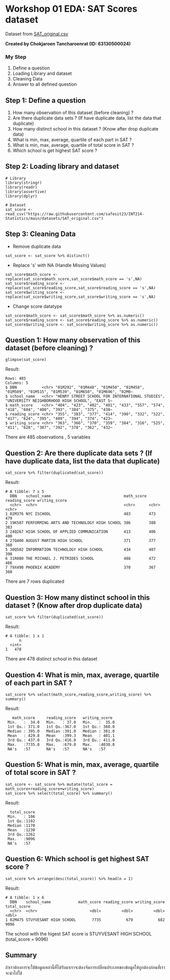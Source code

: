 # Workshop 01 EDA: SAT Scores dataset

Dataset from [SAT_original.csv](https://raw.githubusercontent.com/safesit23/INT214-Statistics/main/datasets/SAT_original.csv)

**Created by Chokjaroen Tancharoenrat (ID: 63130500024)**

### My Step
1. Define a question
2. Loading Library and dataset
3. Cleaning Data
4. Answer to all defined question

## Step 1: Define a question

1. How many observation of this dataset (before cleaning) ?
2. Are there duplicate data sets ? (If have duplicate data, list the data that duplicate)
3. How many distinct school in this dataset ? (Know after drop duplicate data)
4. What is min, max, average, quartile of each part in SAT ?
5. What is min, max, average, quartile of total score in SAT ?
6. Which school is get highest SAT score ?

## Step 2: Loading library and dataset

```
# Library
library(stringr)
library(readr)
library(assertive)
library(dplyr)

# Dataset
sat_score <- read_csv("https://raw.githubusercontent.com/safesit23/INT214-Statistics/main/datasets/SAT_original.csv")
```
## Step 3: Cleaning Data

- Remove duplicate data

```
sat_score <- sat_score %>% distinct()
```

- Replace 's' with NA (Handle Missing Values)

```
sat_score$math_score <- replace(sat_score$math_score,sat_score$math_score == 's',NA)
sat_score$reading_score <- replace(sat_score$reading_score,sat_score$reading_score == 's',NA)
sat_score$writing_score <- replace(sat_score$writing_score,sat_score$writing_score == 's',NA)
```

- Change score datatype

```
sat_score$math_score <- sat_score$math_score %>% as.numeric()
sat_score$reading_score <- sat_score$reading_score %>% as.numeric()
sat_score$writing_score <- sat_score$writing_score %>% as.numeric()
```

## Question 1: How many observation of this dataset (before cleaning) ?

```
glimpse(sat_score)
```

Result:

```
Rows: 485
Columns: 5
$ DBN           <chr> "01M292", "01M448", "01M450", "01M458", "01M509", "01M515", "01M539", "01M650", "01M696", "02M0~
$ school_name   <chr> "HENRY STREET SCHOOL FOR INTERNATIONAL STUDIES", "UNIVERSITY NEIGHBORHOOD HIGH SCHOOL", "EAST S~
$ math_score    <chr> "404", "423", "402", "401", "433", "557", "574", "418", "604", "400", "393", "384", "375", "438~
$ reading_score <chr> "355", "383", "377", "414", "390", "332", "522", "417", "624", "395", "409", "394", "374", "423~
$ writing_score <chr> "363", "366", "370", "359", "384", "316", "525", "411", "628", "387", "392", "378", "362", "432~
```

There are 485 observations , 5 variables

## Question 2: Are there duplicate data sets ? (If have duplicate data, list the data that duplicate)

```
sat_score %>% filter(duplicated(sat_score))
```

Result:

```
# A tibble: 7 x 5
  DBN    school_name                                math_score reading_score writing_score
  <chr>  <chr>                                      <chr>      <chr>         <chr>        
1 02M376 NYC ISCHOOL                                483        473           479          
2 19K507 PERFORMING ARTS AND TECHNOLOGY HIGH SCHOOL 386        380           383          
3 24Q267 HIGH SCHOOL OF APPLIED COMMUNICATION       413        406           400          
4 27Q400 AUGUST MARTIN HIGH SCHOOL                  371        377           360          
5 30Q502 INFORMATION TECHNOLOGY HIGH SCHOOL         434        407           398          
6 31R080 THE MICHAEL J. PETRIDES SCHOOL             488        472           466          
7 79X490 PHOENIX ACADEMY                            370        367           360   
```

There are 7 rows duplicated

## Question 3: How many distinct school in this dataset ? (Know after drop duplicate data)

```
sat_score %>% filter(duplicated(sat_score))
```

Result:

```
# A tibble: 1 x 1
      n
  <int>
1   478
```

There are 478 distinct school in this dataset

## Question 4: What is min, max, average, quartile of each part in SAT ?

```
sat_score %>% select(math_score,reading_score,writing_score) %>% summary()
```

Result:

```
   math_score     reading_score   writing_score   
 Min.   :  34.0   Min.   : 37.0   Min.   :  35.0  
 1st Qu.: 371.0   1st Qu.:367.0   1st Qu.: 360.0  
 Median : 395.0   Median :391.0   Median : 381.0  
 Mean   : 429.8   Mean   :399.3   Mean   : 401.1  
 3rd Qu.: 437.0   3rd Qu.:416.0   3rd Qu.: 411.0  
 Max.   :7735.0   Max.   :679.0   Max.   :4030.0  
 NA's   :57       NA's   :57      NA's   :57   
```

## Question 5: What is min, max, average, quartile of total score in SAT ?

```
sat_score <- sat_score %>% mutate(total_score = math_score+reading_score+writing_score)
sat_score %>% select(total_score) %>% summary()
```

Result:

```
  total_score  
 Min.   : 106  
 1st Qu.:1102  
 Median :1170  
 Mean   :1230  
 3rd Qu.:1262  
 Max.   :9096  
 NA's   :57 
```

## Question 6: Which school is get highest SAT score ?

```
sat_score %>% arrange(desc(total_score)) %>% head(n = 1)
```

Result:

```
# A tibble: 1 x 6
  DBN    school_name            math_score reading_score writing_score total_score
  <chr>  <chr>                       <dbl>         <dbl>         <dbl>       <dbl>
1 02M475 STUYVESANT HIGH SCHOOL       7735           679           682        9096
```

The school with the higest SAT score is STUYVESANT HIGH SCHOOL (total_score = 9096)

## Summary
ถ้าเราต้องการจะใช้ข้อมูลเหล่านี้ที่ได้รับมาเราจะต้องจัดการเปลี่ยนประเภทของข้อมูลให้ถูกต้องก่อนที่เราจะนำไปใช้
